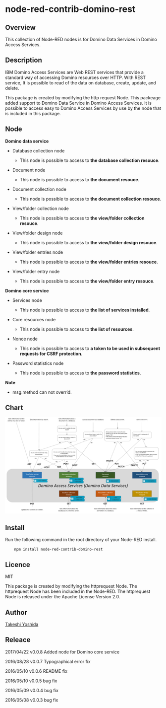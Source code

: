 # node-red-contrib-domino-rest

## Overview

This collection of Node-RED nodes is for Domino Data Services in Domino Access Services.

## Description

IBM Domino Access Services are Web REST services that provide a standard way of accessing Domino resources over HTTP.
With REST service, It is possible to read of the data on database, create, update, and delete.

This package is created by modifying the http request Node.
This packeage added support to Domino Data Service in Domino Access Services.
It is possible to access easy to Domino Access Services by use by the node that is included in this package.


## Node

**Domino data service**

* Database collection node
  - This node is possible to access to **the database collection resouce**.

* Document node
  - This node is possible to access to **the document resouce**.

* Document collection node
  - This node is possible to access to **the document collection resouce**.

* View/folder collection node
  - This node is possible to access to **the view/folder collection resouce**.

* View/folder design node
  - This node is possible to access to **the view/folder design resouce**.

* View/folder entries node
  - This node is possible to access to **the view/folder entries resouce**.

* View/folder entry node
  - This node is possible to access to **the view/folder entry resouce**.

**Domino core service**

* Services node
  - This node is possible to access to **the list of services installed**.

* Core resources node
  - This node is possible to access to **the list of resources**.

* Nonce node
  - This node is possible to access to **a token to be used in subsequent requests for CSRF protection**.

* Password statistics node
  - This node is possible to access to **the password statistics**.

**Note**

* msg.method can not overrid.


## Chart
![Chart](https://github.com/chemp7/node-red-contrib-domino-rest/blob/master/image/node-red-contrib-domino-rest.png)


## Install

Run the following command in the root directory of your Node-RED install.

        npm install node-red-contrib-domino-rest


## Licence

MIT

This package is created by modifying the httprequest Node.
The httprequest Node has been included in the Node-RED.
The httprequest Node is released under the Apache License Version 2.0.


## Author

[Takeshi Yoshida](https://github.com/chemp7)


## Releace

2017/04/22 v0.0.8 Added node for Domino core service

2016/08/28 v0.0.7 Typographical error fix

2016/05/10 v0.0.6 README fix

2016/05/10 v0.0.5 bug fix

2016/05/09 v0.0.4 bug fix

2016/05/08 v0.0.3 bug fix

